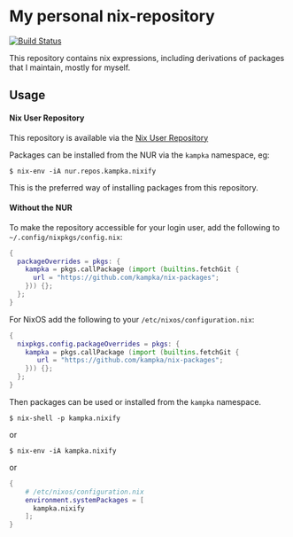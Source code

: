 # My personal nix-repository
[![Build Status](https://travis-ci.org/kampka/nix-packages.svg?branch=master)](https://travis-ci.org/kampka/nix-packages)

This repository contains nix expressions, including derivations of packages that I maintain, mostly for myself.

## Usage

#### Nix User Repository

This repository is available via the [Nix User Repository](https://github.com/nix-community/NUR)

Packages can be installed from the NUR via the `kampka` namespace, eg:
```console
$ nix-env -iA nur.repos.kampka.nixify
```
This is the preferred way of installing packages from this repository.

#### Without the NUR

To make the repository accessible for your login user, add the following to `~/.config/nixpkgs/config.nix`:
```nix
{
  packageOverrides = pkgs: {
    kampka = pkgs.callPackage (import (builtins.fetchGit {
      url = "https://github.com/kampka/nix-packages";
    })) {};
  };
}
```

For NixOS add the following to your `/etc/nixos/configuration.nix`:
```nix
{
  nixpkgs.config.packageOverrides = pkgs: {
    kampka = pkgs.callPackage (import (builtins.fetchGit {
       url = "https://github.com/kampka/nix-packages";
    })) {};
  };
}
```

Then packages can be used or installed from the `kampka` namespace.
```console
$ nix-shell -p kampka.nixify
```
or
```console
$ nix-env -iA kampka.nixify
```
or
```nix
{
    # /etc/nixos/configuration.nix
    environment.systemPackages = [
      kampka.nixify
    ];
}
```
